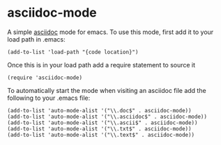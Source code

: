 asciidoc-mode
=============
A simple [asciidoc](http://www.methods.co.nz/asciidoc/) mode for emacs.  To use this mode, first add it to your load path in .emacs:

    (add-to-list 'load-path "{code location}")

Once this is in your load path add a require statement to source it

    (require 'asciidoc-mode)

To automatically start the mode when visiting an asciidoc file add the
following to your .emacs file:

    (add-to-list 'auto-mode-alist '("\\.doc$" . asciidoc-mode))
    (add-to-list 'auto-mode-alist '("\\.asciidoc$" . asciidoc-mode))
    (add-to-list 'auto-mode-alist '("\\.ascii$" . asciidoc-mode))
    (add-to-list 'auto-mode-alist '("\\.txt$" . asciidoc-mode))
    (add-to-list 'auto-mode-alist '("\\.text$" . asciidoc-mode))
